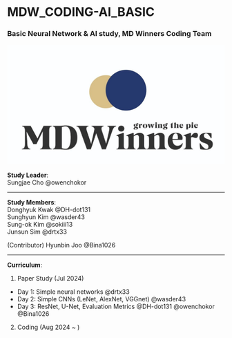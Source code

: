 # MDW_CODING-AI_BASIC
### Basic Neural Network &amp; AI study, MD Winners Coding Team

<img title="logo" src="/logo.jpg">

**Study Leader**:  
Sungjae Cho @owenchokor  

-----
**Study Members**:  
Donghyuk Kwak @DH-dot131  
Sunghyun Kim @wasder43  
Sung-ok Kim @sokiii13  
Junsun Sim @drtx33    

(Contributor) Hyunbin Joo @Bina1026

-----
**Curriculum**:  
1. Paper Study (Jul 2024)
- Day 1: Simple neural networks  @drtx33    
- Day 2: Simple CNNs (LeNet, AlexNet, VGGnet)  @wasder43  
- Day 3: ResNet, U-Net, Evaluation Metrics  @DH-dot131  @owenchokor  @Bina1026
2. Coding (Aug 2024 ~ )


